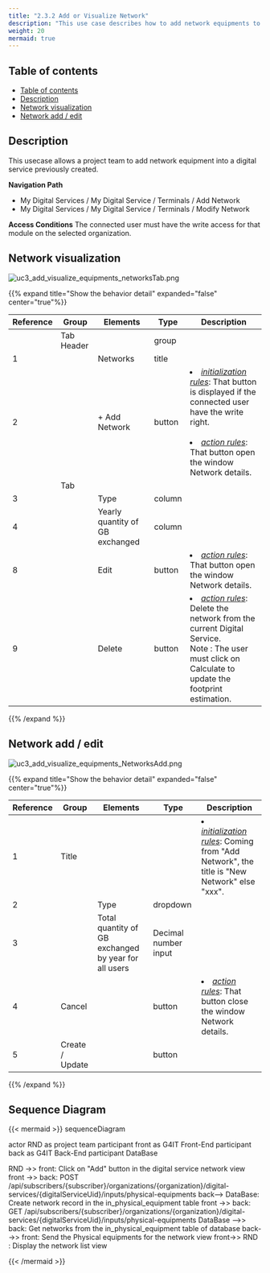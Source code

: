 ```yaml
---
title: "2.3.2 Add or Visualize Network"
description: "This use case describes how to add network equipments to a digital service"
weight: 20
mermaid: true
---
```


## Table of contents

-   [Table of contents](#table-of-contents)
-   [Description](#description)
-   [Network visualization](#network-visualization)
-   [Network add / edit](#network-add--edit)

## Description

This usecase allows a project team to add network equipment into a digital service previously created.

**Navigation Path**

-   My Digital Services / My Digital Service / Terminals / Add Network
-   My Digital Services / My Digital Service / Terminals / Modify Network

**Access Conditions**
The connected user must have the write access for that module on the selected organization.

## Network visualization

![uc3_add_visualize_equipments_networksTab.png](../../images/uc3_add_visualize_equipments_networksTab.png)

{{% expand title="Show the behavior detail" expanded="false" center="true"%}}

| Reference | Group      | Elements                        | Type   | Description                                                                                                                                                                                |
| --------- | ---------- | ------------------------------- | ------ | ------------------------------------------------------------------------------------------------------------------------------------------------------------------------------------------ |
|           | Tab Header |                                 | group  |                                                                                                                                                                                            |
| 1         |            | Networks                        | title  |                                                                                                                                                                                            |
| 2         |            | + Add Network                   | button | <li><u>_initialization rules_</u>: That button is displayed if the connected user have the write right.<br><br><li><u>_action rules_</u>: That button open the window Network details.<br> |
|           | Tab        |                                 |        |                                                                                                                                                                                            |
| 3         |            | Type                            | column |                                                                                                                                                                                            |
| 4         |            | Yearly quantity of GB exchanged | column |                                                                                                                                                                                            |
| 8         |            | Edit                            | button | <li><u>_action rules_</u>: That button open the window Network details.<br>                                                                                                                |
| 9         |            | Delete                          | button | <li><u>_action rules_</u>: Delete the network from the current Digital Service.<br> Note : The user must click on Calculate to update the footprint estimation.                            |

{{% /expand %}}

## Network add / edit

![uc3_add_visualize_equipments_NetworksAdd.png](../../images/uc3_add_visualize_equipments_NetworksAdd.png)

{{% expand title="Show the behavior detail" expanded="false" center="true"%}}

| Reference | Group           | Elements                                             | Type                 | Description                                                                                          |
| --------- | --------------- | ---------------------------------------------------- | -------------------- | ---------------------------------------------------------------------------------------------------- |
| 1         | Title           |                                                      |                      | <li><u>_initialization rules_</u>: Coming from "Add Network", the title is "New Network" else "xxx". |
| 2         |                 | Type                                                 | dropdown             |                                                                                                      |
| 3         |                 | Total quantity of GB exchanged by year for all users | Decimal number input |                                                                                                      |
| 4         | Cancel          |                                                      | button               | <li><u>_action rules_</u>: That button close the window Network details.<br>                         |
| 5         | Create / Update |                                                      | button               |                                                                                                      |

{{% /expand %}}

## Sequence Diagram

{{< mermaid >}}
sequenceDiagram

actor RND as project team
participant front as G4IT Front-End
participant back as G4IT Back-End
participant DataBase

RND ->> front: Click on "Add" button in the digital service network view
front ->> back: POST /api/subscribers/{subscriber}/organizations/{organization}/digital-services/{digitalServiceUid}/inputs/physical-equipments
back--> DataBase: Create network record in the in_physical_equipment table
front ->> back: GET /api/subscribers/{subscriber}/organizations/{organization}/digital-services/{digitalServiceUid}/inputs/physical-equipments
DataBase -->> back: Get networks from the in_physical_equipment table of database
back-->> front: Send the Physical equipments for the network view
front->> RND : Display the network list view

{{< /mermaid >}}
